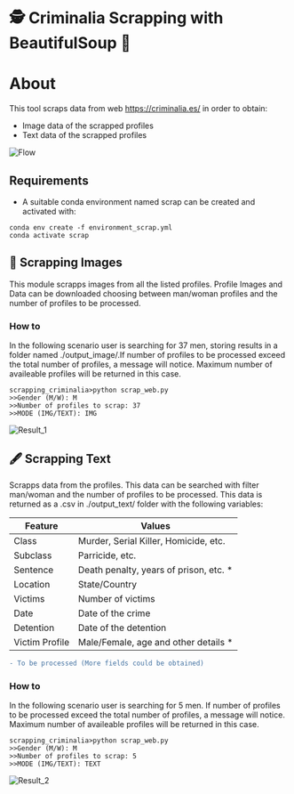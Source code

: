 # 🕵 Criminalia Scrapping with BeautifulSoup 🥣	

# About

This tool scraps data from web https://criminalia.es/ in order to obtain:

- Image data of the scrapped profiles
- Text data of the scrapped profiles

![Flow](https://github.com/Razwand/scrapping_data_criminalia/blob/main/images/flow_search.PNG)

## Requirements
- A suitable conda environment named scrap can be created and activated with:

```console
conda env create -f environment_scrap.yml
conda activate scrap
```

## 👤 Scrapping Images

This module scrapps images from all the listed profiles. 
Profile Images and Data can be downloaded choosing between man/woman profiles and the number of profiles to be processed.

### How to

In the following scenario user is searching for 37 men, storing results in a folder named ./output_image/.If number of profiles to be processed exceed the total number of profiles, a message will notice. Maximum number of availeable profiles will be returned in this case.

```console
scrapping_criminalia>python scrap_web.py
>>Gender (M/W): M
>>Number of profiles to scrap: 37
>>MODE (IMG/TEXT): IMG
```


![Result_1](https://github.com/Razwand/scrapping_data_criminalia/blob/main/images/result_scrap_img.PNG)


## 🖋 Scrapping Text

Scrapps data from the profiles. This data can be searched with filter man/woman and the number of profiles to be processed.
This data is returned as a .csv in ./output_text/ folder with the following variables:

| Feature             | Values                                                                |
| ----------------- | ------------------------------------------------------------------ |
| Class | Murder, Serial Killer, Homicide, etc.|
| Subclass | Parricide, etc. |
| Sentence | Death penalty, years of prison, etc. * |
| Location| State/Country |
| Victims| Number of victims |
|Date|Date of the crime|
|Detention|Date of the detention|
|Victim Profile| Male/Female, age and other details *|

```diff
- To be processed (More fields could be obtained)
```

### How to

In the following scenario user is searching for 5 men. If number of profiles to be processed exceed the total number of profiles, a message will notice. Maximum number of availeable profiles will be returned in this case.

```console
scrapping_criminalia>python scrap_web.py
>>Gender (M/W): M
>>Number of profiles to scrap: 5
>>MODE (IMG/TEXT): TEXT
```

![Result_2](https://github.com/Razwand/scraping_data_criminalia/blob/main/images/table.PNG)
